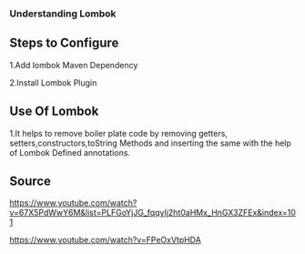 ### Understanding Lombok

## Steps to Configure
 1.Add lombok Maven Dependency
 
2.Install Lombok Plugin
 

## Use Of Lombok

1.It helps to remove boiler plate code by removing getters,
setters,constructors,toString Methods and inserting the same
with the help of Lombok Defined annotations.

## Source
https://www.youtube.com/watch?v=67X5PdWwY6M&list=PLFGoYjJG_fqqyIj2ht0aHMx_HnGX3ZFEx&index=101

https://www.youtube.com/watch?v=FPeOxVtpHDA
